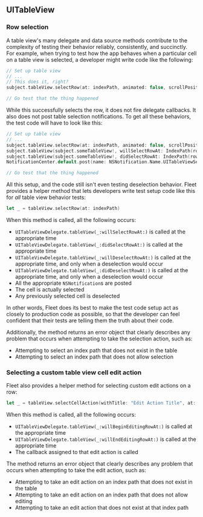 ## UITableView

### Row selection
A table view's many delegate and data source methods contribute to the complexity of
testing their behavior reliably, consistently, and succinctly. For example, when trying
to test how the app behaves when a particular cell on a table view is selected, a
developer might write code like the following: 

```swift
// Set up table view
// ...
// This does it, right?
subject.tableView.selectRow(at: indexPath, animated: false, scrollPosition: .none)

// Go test that the thing happened
``` 

While this successfully selects the row, it does not fire delegate callbacks. It also
does not post table selection notifications. To get all these behaviors, the test code
will have to look like this:

```swift
// Set up table view
// ...
subject.tableView.selectRow(at: indexPath, animated: false, scrollPosition: .none)
subject.tableView(subject.someTableView!, willSelectRowAt: IndexPath(row: 1, section: 0))
subject.tableView(subject.someTableView!, didSelectRowAt: IndexPath(row: 1, section: 0))
NotificationCenter.default.post(name: NSNotification.Name.UITableViewSelectionDidChange, object: nil)

// Go test that the thing happened
```

All this setup, and the code still isn't even testing deselection behavior. Fleet provides a helper method
that lets developers write test setup code like this for _all_ table view behavior tests: 
```swift
let _ = tableView.selectRow(at: indexPath)
```

When this method is called, all the following occurs:
- `UITableViewDelegate.tableView(_:willSelectRowAt:)` is called at the appropriate time
- `UITableViewDelegate.tableView(_:didSelectRowAt:)` is called at the appropriate time
- `UITableViewDelegate.tableView(_:willDeselectRowAt:)` is called at the appropriate time, and only when 
a deselection would occur
- `UITableViewDelegate.tableView(_:didDeselectRowAt:)` is called at the appropriate time, and only when
a deselection would occur
- All the appropriate `NSNotification`s are posted
- The cell is actually selected
- Any previously selected cell is deselected

In other words, Fleet does its best to make the test code setup act as closely to production code
as possible, so that the developer can feel confident that their tests are telling them the truth
about their code. 

Additionally, the method returns an error object that clearly describes any problem that occurs
when attempting to take the selection action, such as:
- Attempting to select an index path that does not exist in the table
- Attempting to select an index path that does not allow selection

### Selecting a custom table view cell edit action
Fleet also provides a helper method for selecting custom edit actions on a row:
```swift
let _ = tableView.selectCellAction(withTitle: "Edit Action Title", at: indexPath)
```

When this method is called, all the following occurs:
- `UITableViewDelegate.tableView(_:willBeginEditingRowAt:)` is called at the appropriate time
- `UITableViewDelegate.tableView(_:willEndEditingRowAt:)` is called at the appropriate time
- The callback assigned to that edit action is called

The method returns an error object that clearly describes any problem that occurs
when attempting to take the edit action, such as:
- Attempting to take an edit action on an index path that does not exist in the table
- Attempting to take an edit action on an index path that does not allow editing
- Attempting to take an edit action that does not exist at that index path
